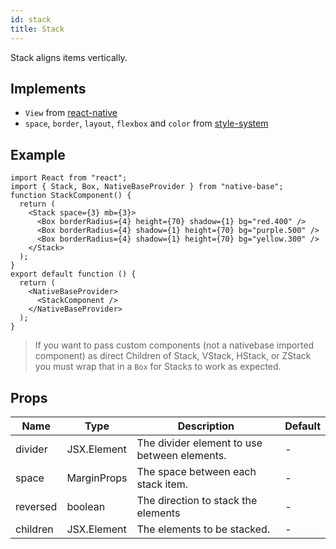 ```yaml
---
id: stack
title: Stack
---
```


Stack aligns items vertically.

## Implements

- `View` from [react-native](https://reactnative.dev/docs/view)
- `space`, `border`, `layout`, `flexbox` and `color` from [style-system](https://styled-system.com/api)

## Example

```SnackPlayer name=Stack%20Example
import React from "react";
import { Stack, Box, NativeBaseProvider } from "native-base";
function StackComponent() {
  return (
    <Stack space={3} mb={3}>
      <Box borderRadius={4} height={70} shadow={1} bg="red.400" />
      <Box borderRadius={4} shadow={1} height={70} bg="purple.500" />
      <Box borderRadius={4} shadow={1} height={70} bg="yellow.300" />
    </Stack>
  );
}
export default function () {
  return (
    <NativeBaseProvider>
      <StackComponent />
    </NativeBaseProvider>
  );
}
```

> If you want to pass custom components (not a nativebase imported component) as direct Children of Stack, VStack, HStack, or ZStack you must wrap that in a `Box` for Stacks to work as expected.

## Props

| Name     | Type        | Description                                  | Default |
| -------- | ----------- | -------------------------------------------- | ------- |
| divider  | JSX.Element | The divider element to use between elements. | -       |
| space    | MarginProps | The space between each stack item.           | -       |
| reversed | boolean     | The direction to stack the elements          | -       |
| children | JSX.Element | The elements to be stacked.                  | -       |
